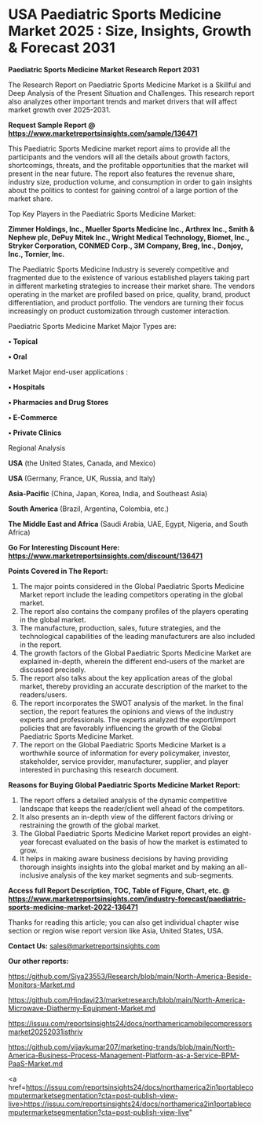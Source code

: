 # USA Paediatric Sports Medicine Market 2025 : Size, Insights, Growth & Forecast 2031

<strong>Paediatric Sports Medicine Market Research Report 2031</strong>

The Research Report on Paediatric Sports Medicine Market is a Skillful and Deep Analysis of the Present Situation and Challenges. This research report also analyzes other important trends and market drivers that will affect market growth over 2025-2031.

<strong>Request Sample Report @ <a href=https://www.marketreportsinsights.com/sample/136471>https://www.marketreportsinsights.com/sample/136471</a></strong>

This Paediatric Sports Medicine market report aims to provide all the participants and the vendors will all the details about growth factors, shortcomings, threats, and the profitable opportunities that the market will present in the near future. The report also features the revenue share, industry size, production volume, and consumption in order to gain insights about the politics to contest for gaining control of a large portion of the market share.

Top Key Players in the Paediatric Sports Medicine Market:

<strong>Zimmer Holdings, Inc., Mueller Sports Medicine Inc., Arthrex Inc., Smith & Nephew plc, DePuy Mitek Inc., Wright Medical Technology, Biomet, Inc., Stryker Corporation, CONMED Corp., 3M Company, Breg, Inc., Donjoy, Inc., Tornier, Inc.</strong>

The Paediatric Sports Medicine Industry is severely competitive and fragmented due to the existence of various established players taking part in different marketing strategies to increase their market share. The vendors operating in the market are profiled based on price, quality, brand, product differentiation, and product portfolio. The vendors are turning their focus increasingly on product customization through customer interaction.

Paediatric Sports Medicine Market Major Types are:

<strong>• Topical

• Oral</strong>

Market Major end-user applications :

<strong>• Hospitals

• Pharmacies and Drug Stores

• E-Commerce

• Private Clinics</strong>

Regional Analysis

</u><strong><b>USA</b></strong> (the United States, Canada, and Mexico)

<strong><b>USA </b></strong>(Germany, France, UK, Russia, and Italy)

<strong><b>Asia-Pacific</b></strong> (China, Japan, Korea, India, and Southeast Asia)

<strong><b>South America</b></strong> (Brazil, Argentina, Colombia, etc.)

<strong><b>The Middle East and Africa</b></strong> (Saudi Arabia, UAE, Egypt, Nigeria, and South Africa)

<strong>Go For Interesting Discount Here: <a href=https://www.marketreportsinsights.com/discount/136471>https://www.marketreportsinsights.com/discount/136471</a></strong>

<strong>Points Covered in The Report:</strong>
<ol>
  <li>The major points considered in the Global Paediatric Sports Medicine Market report include the leading competitors operating in the global market.</li>
  <li>The report also contains the company profiles of the players operating in the global market.</li>
  <li>The manufacture, production, sales, future strategies, and the technological capabilities of the leading manufacturers are also included in the report.</li>
  <li>The growth factors of the Global Paediatric Sports Medicine Market are explained in-depth, wherein the different end-users of the market are discussed precisely.</li>
  <li>The report also talks about the key application areas of the global market, thereby providing an accurate description of the market to the readers/users.</li>
  <li>The report incorporates the SWOT analysis of the market. In the final section, the report features the opinions and views of the industry experts and professionals. The experts analyzed the export/import policies that are favorably influencing the growth of the Global Paediatric Sports Medicine Market.</li>
  <li>The report on the Global Paediatric Sports Medicine Market is a worthwhile source of information for every policymaker, investor, stakeholder, service provider, manufacturer, supplier, and player interested in purchasing this research document.</li>
</ol>
<strong>Reasons for Buying Global Paediatric Sports Medicine Market Report:</strong>

<ol>
  <li>The report offers a detailed analysis of the dynamic competitive landscape that keeps the reader/client well ahead of the competitors.</li>
  <li>It also presents an in-depth view of the different factors driving or restraining the growth of the global market.</li>
  <li>The Global Paediatric Sports Medicine Market report provides an eight-year forecast evaluated on the basis of how the market is estimated to grow.</li>
  <li>It helps in making aware business decisions by having providing thorough insights insights into the global market and by making an all-inclusive analysis of the key market segments and sub-segments.</li>
</ol>
<strong>Access full Report Description, TOC, Table of Figure, Chart, etc. @ <a href=https://www.marketreportsinsights.com/industry-forecast/paediatric-sports-medicine-market-2022-136471>https://www.marketreportsinsights.com/industry-forecast/paediatric-sports-medicine-market-2022-136471</a></strong>


Thanks for reading this article; you can also get individual chapter wise section or region wise report version like Asia, United States, USA.

<strong>Contact Us:</strong>
sales@marketreportsinsights.com

<strong>Our other reports:</strong>

<a href=https://github.com/Siya23553/Research/blob/main/North-America-Beside-Monitors-Market.md>https://github.com/Siya23553/Research/blob/main/North-America-Beside-Monitors-Market.md</a>

<a href=https://github.com/Hindavi23/marketresearch/blob/main/North-America-Microwave-Diathermy-Equipment-Market.md>https://github.com/Hindavi23/marketresearch/blob/main/North-America-Microwave-Diathermy-Equipment-Market.md</a>

<a href=https://issuu.com/reportsinsights24/docs/northamericamobilecompressorsmarket20252031isthriv>https://issuu.com/reportsinsights24/docs/northamericamobilecompressorsmarket20252031isthriv</a>

<a href=https://github.com/vijaykumar207/marketing-trands/blob/main/North-America-Business-Process-Management-Platform-as-a-Service-BPM-PaaS-Market.md>https://github.com/vijaykumar207/marketing-trands/blob/main/North-America-Business-Process-Management-Platform-as-a-Service-BPM-PaaS-Market.md</a>

<a href=https://issuu.com/reportsinsights24/docs/northamerica2in1portablecomputermarketsegmentation?cta=post-publish-view-live>https://issuu.com/reportsinsights24/docs/northamerica2in1portablecomputermarketsegmentation?cta=post-publish-view-live</a>"
